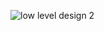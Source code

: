 ![low level design 2 ](https://user-images.githubusercontent.com/78539923/109377865-01a6e400-78f4-11eb-90e1-7a736954c790.PNG)


